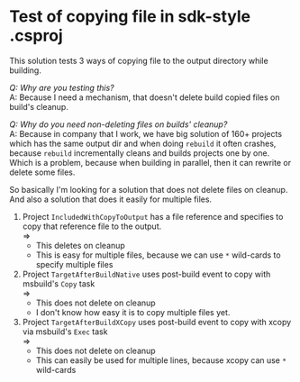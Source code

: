# Test of copying file in sdk-style .csproj
This solution tests 3 ways of copying file to the output directory while building.

*Q: Why are you testing this?* <br>
A: Because I need a mechanism, that doesn't delete build copied files on build's cleanup.

*Q: Why do you need non-deleting files on builds' cleanup?* <br>
A: Because in company that I work, we have big solution of 160+ projects which has the same output dir
and when doing `rebuild` it often crashes, because `rebuild` incrementally cleans and builds projects 
one by one. Which is a problem, because when building in parallel, then it can rewrite or delete some
files.

So basically I'm looking for a solution that does not delete files on cleanup.
And also a solution that does it easily for multiple files.

1. Project `IncludedWithCopyToOutput` has a file reference and specifies to copy that reference file to 
the output. <br>
=> 
   * This deletes on cleanup
   * This is easy for multiple files, because we can use `*` wild-cards to specify multiple files
2. Project `TargetAfterBuildNative` uses post-build event to copy with msbuild's `Copy` task <br>
=> 
   * This does not delete on cleanup
   * I don't know how easy it is to copy multiple files yet.
3. Project `TargetAfterBuildXCopy` uses post-build event to copy with xcopy via msbuild's `Exec` task <br>
=> 
   * This does not delete on cleanup
   * This can easily be used for multiple lines, because xcopy can use `*` wild-cards
 

